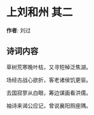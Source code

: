 # 上刘和州  其二

**作者**: 刘过

## 诗词内容

草树荒寒晚叶枯，又寻短棹泛焦湖。

场经古战心欲折，客老诸侯饥更驱。

去国寂寥从白眼，筹边谋画看洪儒。

袖诗来谒公应记，曾说襄阳厕座隅。

